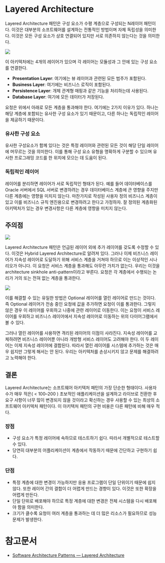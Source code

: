 # Layered Architecture

Layered Architecture 패턴은 구성 요소가 수평 계층으로 구성되는 N레이어 패턴이다. 이것은 대부분의 소프트웨어를 설계하는 전통적인 방법이며 자체 독립성을 의미한다. 이것은 모든 구성 요소가 상호 연결되어 있지만 서로 의존하지 않는다는 것을 의미한다. 

![](https://miro.medium.com/v2/resize:fit:1400/format:webp/1*TEt1-6-rSSg2rSX7so8nOg.png)

이 아키텍처에는 4개의 레이어가 있으며 각 레이어는 모듈성과 그 안에 있는 구성 요소를 연결한다. 

- **Presentation Layer**: 여기에는 뷰 레이어과 관련된 모든 범주가 포함된다.
- **Business Layer**: 여기에는 비즈니스 로직이 포함된다.
- **Persistence Layer**: 개체 관계형 매핑과 같은 기능을 처리하는데 사용된다.
- **Database Layer**: 여기에 모든 데이터가 저장된다.

요청은 위에서 아래로 모든 계층을 통과해야 한다. 여기에는 2가지 이유가 있다. 하나는 해당 계층에 포함되는 유사한 구성 요소가 있기 때문이고, 다른 하나는 독립적인 레이어을 제공하기 때문이다.

### 유사한 구성 요소

유사한 구성요소가 함께 있다는 것은 특정 레이어와 관련된 모든 것이 해당 단일 레이어에 머무르는 것을 의미한다. 이를 통해 구성 요소 유형을 명확하게 구분할 수 있으며 유사한 프로그래밍 코드를 한 위치에 모으는 데 도움이 된다.

### 독립적인 레이어

레이어를 분리하면 레이어가 서로 독립적인 형태가 된다. 예를 들어 데이터베이스를 Oracle 서버에서 SQL 서버로 변경하려는 경우 데이터베이스 계층에 큰 영향을 주지만 다른 계층에는 영향을 미치지 않는다. 마찬가지로 작성된 사용자 정의 비즈니스 계층이 있고 이를 비즈니스 규칙 엔진용으로 변경하려고 한다고 가정하자. 잘 정의된 계층화된 아키텍처가 있는 경우 변경사항은 다른 계층에 영향을 미치지 않는다. 

## 주의점

![](https://miro.medium.com/v2/resize:fit:1400/format:webp/1*4ZGqdYDT7_oRnBxFnM3Q8g.png)

Layered Architecture 패턴은 언급된 레이어 외에 추가 레이어를 갖도록 수정할 수 있다. 이것은 Hybrid Layered Architecture로 알려져 있다. 그러나 이제 비즈니스 레이어가 지속성 레이어로 도달하기 위해 서비스 계층을 거쳐야 하므로 이는 이상적인 시나리오가 아니다. 이 요청은 서비스 계층을 통과해도 아무런 가치가 없는다. 우리는 이것을 architecture sinkhole anti-pattern이라고 부른다. 요청은 각 계층에서 수행되는 논리가 거의 또는 전혀 없는 계층을 통과한다.

![](https://miro.medium.com/v2/resize:fit:1400/format:webp/1*urTKcY7bxl7kOZPj6zEbpw.png)

이를 해결할 수 있는 유일한 방법은 Optional 레이어를 열린 레이어로 만드는 것이다. 즉 Optional 레이어가 전송 중인 요청에 값을 추가하면 요청이 이를 통과한다. 그렇지 않은 경우 이 레이어를 우회하고 나중에 관련 레이어로 이동한다. 이는 요청이 서비스 레이어를 우회하고 비즈니스 레이어에서 지속성 레이어로 이동하는 위의 다이어그램에서 볼 수 있다. 

그러나 열린 레이어를 사용하면 격리된 레이어의 이점이 사라진다. 지속성 레이어를 교체하려면 비즈니스 레이어뿐 아니라 개방형 서비스 레이어도 고려해야 한다. 이 두 레이어는 이제 지속성 레이어에 결합된다. 따라서 열린 레이어를 시스템에 추가하는 것은 매우 쉽지만 그렇게 해서는 안 된다. 우리는 아키텍처를 손상시키지 않고 문제를 해결하려고 노력해야 한다.

## 결론

Layered Architecture는 소프트웨어 아키텍처 패턴의 가장 단순한 형태이다. 사용자 수가 매우 적은( < 100–200 ) 초보적인 애플리케이션을 설계하고 라이브로 전환한 후 요구 사항이 너무 많이 변경되지 않을 것이라고 확신하는 경우 사용할 수 있는 최상의 소프트웨어 아키텍처 패턴이다. 이 아키텍처 패턴의 구현 비용은 다른 패턴에 비해 매우 적다.

### 장점

- 구성 요소가 특정 레이어에 속하므로 테스트하기 쉽다. 따라서 개별적으로 테스트할 수 있다.
- 당연히 대부분의 어플리케이션이 계층에서 작동하기 때문에 간단하고 구현하기 쉽다.

### 단점

- 특정 계층에 대한 변경이 가능하지만 응용 프로그램이 단일 단위이기 때문에 쉽지 않다. 또한 레이어 간의 결합이 더 어렵게 만드는 경향이 있다. 이것은 또한 확장을 어렵게 만든다.
- 단일 단위로 배포해야 하므로 특정 계층에 대한 변경은 전체 시스템을 다시 배포해야 함을 의미한다.
- 크기가 클수록 요청이 여러 계층을 통과하는 데 더 많은 리소스가 필요하므로 성능 문제가 발생한다.

# 참고문서
- [Software Architecture Patterns — Layered Architecture](https://priyalwalpita.medium.com/software-architecture-patterns-layered-architecture-a3b89b71a057)
